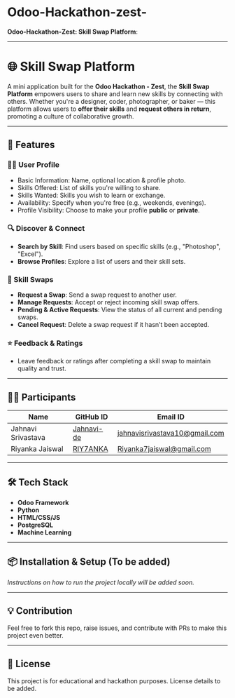 # Odoo-Hackathon-zest-

**Odoo-Hackathon-Zest: Skill Swap Platform**:

---

# 🌐 Skill Swap Platform

A mini application built for the **Odoo Hackathon - Zest**, the **Skill Swap Platform** empowers users to share and learn new skills by connecting with others. Whether you're a designer, coder, photographer, or baker — this platform allows users to **offer their skills** and **request others in return**, promoting a culture of collaborative growth.

---

## 🚀 Features

### 🧑‍💼 User Profile

* Basic Information: Name, optional location & profile photo.
* Skills Offered: List of skills you're willing to share.
* Skills Wanted: Skills you wish to learn or exchange.
* Availability: Specify when you're free (e.g., weekends, evenings).
* Profile Visibility: Choose to make your profile **public** or **private**.

### 🔍 Discover & Connect

* **Search by Skill**: Find users based on specific skills (e.g., "Photoshop", "Excel").
* **Browse Profiles**: Explore a list of users and their skill sets.

### 🔄 Skill Swaps

* **Request a Swap**: Send a swap request to another user.
* **Manage Requests**: Accept or reject incoming skill swap offers.
* **Pending & Active Requests**: View the status of all current and pending swaps.
* **Cancel Request**: Delete a swap request if it hasn’t been accepted.

### ⭐ Feedback & Ratings

* Leave feedback or ratings after completing a skill swap to maintain quality and trust.

---

## 👩‍💻 Participants

| Name               | GitHub ID                                   | Email ID                     |
| ------------------ | ------------------------------------------- |----------------------------- |
| Jahnavi Srivastava | [Jahnavi-de](https://github.com/Jahnavi-de) |jahnavisrivastava10@gmail.com |
| Riyanka Jaiswal    | [RIY7ANKA](https://github.com/RIY7ANKA)     |Riyanka7jaiswal@gmail.com     |

---

## 🛠 Tech Stack

* **Odoo Framework**
* **Python**
* **HTML/CSS/JS**
* **PostgreSQL**
* **Machine Learning**

---

## 📦 Installation & Setup (To be added)

*Instructions on how to run the project locally will be added soon.*

---

## 💡 Contribution

Feel free to fork this repo, raise issues, and contribute with PRs to make this project even better.

---

## 📄 License

This project is for educational and hackathon purposes. License details to be added.
